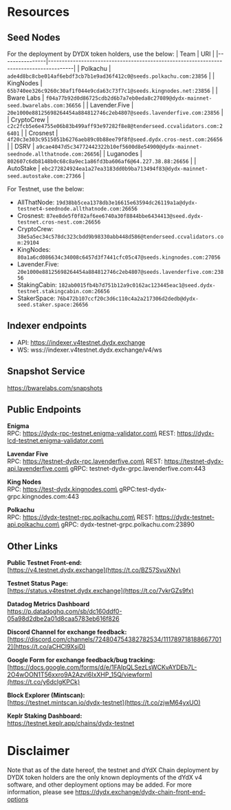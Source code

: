 # Resources

## Seed Nodes

For the deployment by DYDX token holders, use the below:
| Team           |  URI                                                                                  |
|----------------|---------------------------------------------------------------------------------------|
| Polkachu       | `ade4d8bc8cbe014af6ebdf3cb7b1e9ad36f412c0@seeds.polkachu.com:23856`                   |
| KingNodes      | `65b740ee326c9260c30af1f044e9cda63c73f7c1@seeds.kingnodes.net:23856`                  |
| Bware Labs     | `f04a77b92d0d86725cdb2d6b7a7eb0eda8c27089@dydx-mainnet-seed.bwarelabs.com:36656`      |
| Lavender.Five  | `20e1000e88125698264454a884812746c2eb4807@seeds.lavenderfive.com:23856`               |
| CryptoCrew     | `c2c2fcb5e6e4755e06b83b499aff93e97282f8e8@tenderseed.ccvalidators.com:26401`          |
| Crosnest       | `4f20c3e303c9515051b6276aeb89c0b88ee79f8f@seed.dydx.cros-nest.com:26656`              |
| DSRV           | `a9cae4047d5c34772442322b10ef5600d8e54900@dydx-mainnet-seednode.allthatnode.com:26656`|
| Luganodes      | `802607c6db8148b0c68c8a9ec1a86fd3ba606af6@64.227.38.88:26656`                         |
| AutoStake      | `ebc272824924ea1a27ea3183dd0b9ba713494f83@dydx-mainnet-seed.autostake.com:27366`      |

For Testnet, use the below:
* AllThatNode: `19d38bb5cea1378db3e16615e63594dc26119a1a@dydx-testnet4-seednode.allthatnode.com:26656`
* Crosnest: `87ee8de5f0f82af6ee6740a30f8844bbe6434413@seed.dydx-testnet.cros-nest.com:26656`
* CryptoCrew: `38e5a5ec34c578dc323cbdd9b98330abb448d586@tenderseed.ccvalidators.com:29104`
* KingNodes: `80a1a6cd086634c34008c6457d3f7441cfc05c47@seeds.kingnodes.com:27056`
* Lavender.Five: `20e1000e88125698264454a884812746c2eb4807@seeds.lavenderfive.com:23856`
* StakingCabin: `182ab0015fb4b7d751b12a9c0162ac123445eac1@seed.dydx-testnet.stakingcabin.com:26656`
* StakerSpace: `76b472b107ccf20c3d6c110c4a2a217306d2dedb@dydx-seed.staker.space:26656`

## Indexer endpoints

* API: https://indexer.v4testnet.dydx.exchange 
* WS: wss://indexer.v4testnet.dydx.exchange/v4/ws

## Snapshot Service

https://bwarelabs.com/snapshots

## Public Endpoints

**Enigma**\
RPC: https://dydx-rpc-testnet.enigma-validator.com\
REST: https://dydx-lcd-testnet.enigma-validator.com\


**Lavendar Five**\
RPC: https://testnet-dydx-rpc.lavenderfive.com\
REST: https://testnet-dydx-api.lavenderfive.com\
gRPC: testnet-dydx-grpc.lavenderfive.com:443

**King Nodes**\
RPC: https://test-dydx.kingnodes.com\
gRPC:test-dydx-grpc.kingnodes.com:443

**Polkachu**\
RPC: https://dydx-testnet-rpc.polkachu.com\
REST: https://dydx-testnet-api.polkachu.com\
gRPC: dydx-testnet-grpc.polkachu.com:23890

## Other Links

**Public Testnet Front-end:**\
[https://v4.testnet.dydx.exchange](https://t.co/BZ57SvuXNv)

**Testnet Status Page:**\
[https://status.v4testnet.dydx.exchange](https://t.co/7vkrGZs9fx)

**Datadog Metrics Dashboard**\
https://p.datadoghq.com/sb/dc160ddf0-05a98d2dbe2a01d8caa5783eb616f826

**Discord Channel for exchange feedback:**\
[https://discord.com/channels/724804754382782534/1117897181886677012](https://t.co/aCHCl9XsjD)

**Google Form for exchange feedback/bug tracking:**\
[https://docs.google.com/forms/d/e/1FAIpQLSezLsWCKvAYDEb7L-2O4wOON1T56xxro9A2Azvl6IxXHP_15Q/viewform](https://t.co/y6dclgKPCk)

**Block Explorer (Mintscan):**\
[https://testnet.mintscan.io/dydx-testnet](https://t.co/zjwM64yxUO)

**Keplr Staking Dashboard:**\
https://testnet.keplr.app/chains/dydx-testnet

# Disclaimer
Note that as of the date hereof, the testnet and dYdX Chain deployment by DYDX token holders are the only known deployments of the dYdX v4 software, and other deployment options may be added. For more information, please see https://dydx.exchange/dydx-chain-front-end-options
